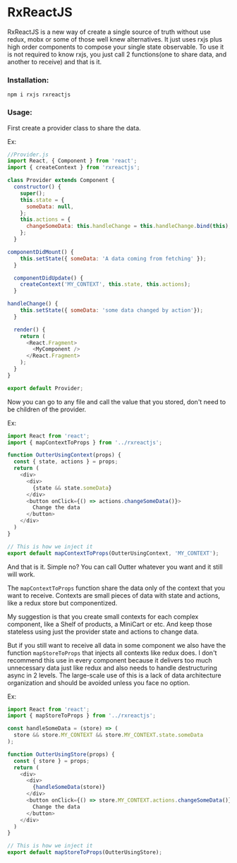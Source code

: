 # RxReactJS

RxReactJS is a new way of create a single source of truth without use redux, mobx or some of those well knew alternatives. It just uses rxjs plus high order components to compose your single state observable. To use it is not required to know rxjs, you just call 2 functions(one to share data, and another to receive) and that is it.

### Installation:

`npm i rxjs rxreactjs`

### Usage:

First create a provider class to share the data.

Ex:

```js
//Provider.js
import React, { Component } from 'react';
import { createContext } from 'rxreactjs';

class Provider extends Component {
  constructor() {
    super();
    this.state = {
      someData: null,
    };
    this.actions = {
      changeSomeData: this.handleChange = this.handleChange.bind(this),
    };
  }

componentDidMount() {
    this.setState({ someData: 'A data coming from fetching' });
  }

  componentDidUpdate() {
    createContext('MY_CONTEXT', this.state, this.actions);
  }

handleChange() {
    this.setState({ someData: 'some data changed by action'});
  }

  render() {
    return (
      <React.Fragment>
        <MyComponent />
      </React.Fragment>
    );
  }
}

export default Provider;
```

Now you can go to any file and call the value that you stored, don't need to be children of the provider.

Ex:

```js
import React from 'react';
import { mapContextToProps } from '../rxreactjs';

function OutterUsingContext(props) {
  const { state, actions } = props;
  return (
    <div>
      <div>
        {state && state.someData}
      </div>
      <button onClick={() => actions.changeSomeData()}>
        Change the data
      </button>
    </div>
  )
}

// This is how we inject it
export default mapContextToProps(OutterUsingContext, 'MY_CONTEXT');
```

And that is it. Simple no? You can call Outter whatever you want and it still will work.

The `mapContextToProps` function share the data only of the context that you want to receive. Contexts are small pieces of data with state and actions, like a redux store but componentized.

My suggestion is that you create small contexts for each complex component, like a Shelf of products, a MiniCart or etc. And keep those stateless using just the provider state and actions to change data.

But if you still want to receive all data in some component we also have the function `mapStoreToProps` that injects all contexts like redux does. I don't recommend this use in every component because it delivers too much unnecessary data just like redux and also needs to handle destructuring async in 2 levels. The large-scale use of this is a lack of data architecture organization and should be avoided unless you face no option.

Ex:

```js
import React from 'react';
import { mapStoreToProps } from '../rxreactjs';

const handleSomeData = (store) => (
  store && store.MY_CONTEXT && store.MY_CONTEXT.state.someData
);

function OutterUsingStore(props) {
  const { store } = props;
  return (
    <div>
      <div>
        {handleSomeData(store)}
      </div>
      <button onClick={() => store.MY_CONTEXT.actions.changeSomeData()}>
        Change the data
      </button>
    </div>
  )
}

// This is how we inject it
export default mapStoreToProps(OutterUsingStore);
```
